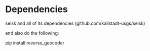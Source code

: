 # Dependencies

seisk and all of its dependencies (github.com/kallstadt-usgs/seisk)

and also do the following:

pip install reverse_geocoder